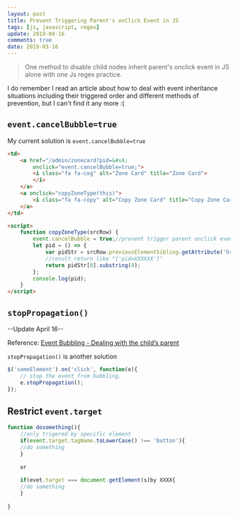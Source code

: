 ```yaml
---
layout: post
title: Prevent Triggering Parent's onClick Event in JS
tags: [js, javascript, regex]
update: 2019-04-16
comments: true
date: 2019-03-16
---
```

>One method to disable child nodes inherit parent's onclick event in JS alone with one Js regex practice.

I do remember I read an article about how to deal with event inheritance situations including their triggered order and different methods of prevention, but I can't find it any more :( 

## `event.cancelBubble=true`

My current solution is `event.cancelBubble=true`

```html
<td>
    <a href="/admin/zonecard?pid=&#xA;									16747ec3-bc3e-e911-a2c4-000d3a1c82b2&#xA;									&amp;contextname=10 Zone - USPS Based Mapping + Africa"
        onclick="event.cancelBubble=true;">
        <i class="fa fa-cog" alt="Zone Card" title="Zone Card">
        </i>
    </a>
    <a onclick="copyZoneType(this)">
        <i class="fa fa-copy" alt="Copy Zone Card" title="Copy Zone Card"></i>
    </a>
</td>

<script>
    function copyZoneType(srcRow) {
        event.cancelBubble = true;//prevent trigger parent onclick event in the meantime
        let pid = () => {
            var pidStr = srcRow.previousElementSibling.getAttribute('href').replace(/\s/g, '').match(/pid=[A-Za-z0-9-]*/g);
            //result return like "['pid=XXXXXX']"
            return pidStr[0].substring(4);
        };
        console.log(pid);
    }
</script>
```

## `stopPropagation()`
--Update April 16--

Reference: [Event Bubbling - Dealing with the child’s parent](https://kamranahmed.info/blog/2014/08/18/event-bubbling-and-how-can-it-be-prevented/)

`stopPropagation()` is another solution

```javascript
$('someElement').on('click', function(e){
    // stop the event from bubbling.
    e.stopPropagation();
});
```
## Restrict `event.target`

```javascript
function dosomething(){
    //only trigered by specific element
    if(event.target.tagName.toLowerCase() !== 'button'){
    //do something
    }
    
    or 
    
    if(evet.target === document.getElement(s)by XXXX{
    //do something
    }
    
}
```
